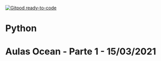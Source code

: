 [![Gitpod ready-to-code](https://img.shields.io/badge/Gitpod-ready--to--code-blue?logo=gitpod)](https://gitpod.io/#https://github.com/LuziaAm/Python)

# Python
# Aulas Ocean - Parte 1 - 15/03/2021
